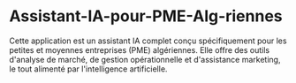 # Assistant-IA-pour-PME-Alg-riennes
Cette application est un assistant IA complet conçu spécifiquement pour les petites et moyennes entreprises (PME) algériennes. Elle offre des outils d'analyse de marché, de gestion opérationnelle et d'assistance marketing, le tout alimenté par l'intelligence artificielle.
